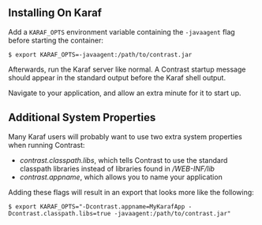 <!--
title: "Installing On Karaf"
description: "Agent installation using the Karaf app container"
tags: "java agent installation Karaf apache"
-->


## Installing On Karaf
Add a ```KARAF_OPTS``` environment variable containing the ```-javaagent``` flag before starting the container:

``` 
$ export KARAF_OPTS=-javaagent:/path/to/contrast.jar
```

Afterwards, run the Karaf server like normal. A Contrast startup message should appear in the standard output before the Karaf shell output.

Navigate to your application, and allow an extra minute for it to start up.


## Additional System Properties

Many Karaf users will probably want to use two extra system properties when running Contrast:
 * *contrast.classpath.libs*, which tells Contrast to use the standard classpath libraries instead of libraries found in */WEB-INF/lib*
 * *contrast.appname*, which allows you to name your application
 
Adding these flags will result in an export that looks more like the following:

```
$ export KARAF_OPTS="-Dcontrast.appname=MyKarafApp -Dcontrast.classpath.libs=true -javaagent:/path/to/contrast.jar"
```